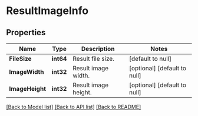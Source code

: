 # ResultImageInfo

## Properties
Name | Type | Description | Notes
------------ | ------------- | ------------- | -------------
**FileSize** | **int64** | Result file size.  | [default to null]
**ImageWidth** | **int32** | Result image width.  | [optional] [default to null]
**ImageHeight** | **int32** | Result image height.  | [optional] [default to null]

[[Back to Model list]](../README.md#documentation-for-models) [[Back to API list]](../README.md#documentation-for-api-endpoints) [[Back to README]](../README.md)


